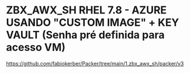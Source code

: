 # ZBX_AWX_SH RHEL 7.8 - AZURE USANDO "CUSTOM IMAGE" + KEY VAULT (Senha pré definida para acesso VM)
https://github.com/fabiokerber/Packer/tree/main/1.zbx_awx_sh/packer/v3<br>